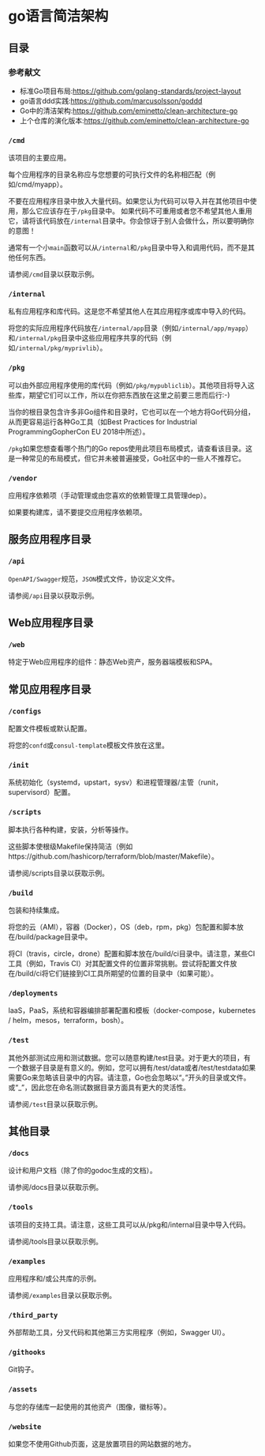 # go语言简洁架构

## 目录

### 参考献文

- 标准Go项目布局:https://github.com/golang-standards/project-layout
- go语言ddd实践:https://github.com/marcusolsson/goddd
- Go中的清洁架构:https://github.com/eminetto/clean-architecture-go
- 上个仓库的演化版本:https://github.com/eminetto/clean-architecture-go



### `/cmd`

该项目的主要应用。

每个应用程序的目录名称应与您想要的可执行文件的名称相匹配（例如/cmd/myapp）。

不要在应用程序目录中放入大量代码。如果您认为代码可以导入并在其他项目中使用，那么它应该存在于`/pkg`目录中。
如果代码不可重用或者您不希望其他人重用它，请将该代码放在`/internal`目录中。你会惊讶于别人会做什么，所以要明确你的意图！

通常有一个小`main`函数可以从`/internal`和`/pkg`目录中导入和调用代码，而不是其他任何东西。

请参阅`/cmd`目录以获取示例。

### `/internal`

私有应用程序和库代码。这是您不希望其他人在其应用程序或库中导入的代码。

将您的实际应用程序代码放在`/internal/app`目录（例如`/internal/app/myapp`）和`/internal/pkg`目录中这些应用程序共享的代码（例如`/internal/pkg/myprivlib`）。

### `/pkg`

可以由外部应用程序使用的库代码（例如`/pkg/mypubliclib`）。其他项目将导入这些库，期望它们可以工作，所以在你把东西放在这里之前要三思而后行:-)

当你的根目录包含许多非Go组件和目录时，它也可以在一个地方将Go代码分组，从而更容易运行各种Go工具（如Best Practices for Industrial ProgrammingGopherCon EU 2018中所述）。

`/pkg`如果您想查看哪个热门的Go repos使用此项目布局模式，请查看该目录。这是一种常见的布局模式，但它并未被普遍接受，Go社区中的一些人不推荐它。

### `/vendor`

应用程序依赖项（手动管理或由您喜欢的依赖管理工具管理dep）。

如果要构建库，请不要提交应用程序依赖项。

## 服务应用程序目录

### `/api`
`OpenAPI/Swagger`规范，`JSON`模式文件，协议定义文件。

请参阅`/api`目录以获取示例。

## Web应用程序目录
### `/web`
特定于Web应用程序的组件：静态Web资产，服务器端模板和SPA。

## 常见应用程序目录
### `/configs`
配置文件模板或默认配置。

将您的`confd`或`consul-template`模板文件放在这里。

### `/init`
系统初始化（systemd，upstart，sysv）和进程管理器/主管（runit，supervisord）配置。

### `/scripts`
脚本执行各种构建，安装，分析等操作。

这些脚本使根级Makefile保持简洁（例如https://github.com/hashicorp/terraform/blob/master/Makefile）。

请参阅/scripts目录以获取示例。

### `/build`
包装和持续集成。

将您的云（AMI），容器（Docker），OS（deb，rpm，pkg）包配置和脚本放在/build/package目录中。

将CI（travis，circle，drone）配置和脚本放在/build/ci目录中。请注意，某些CI工具（例如，Travis CI）对其配置文件的位置非常挑剔。尝试将配置文件放在/build/ci将它们链接到CI工具所期望的位置的目录中（如果可能）。

### `/deployments`
IaaS，PaaS，系统和容器编排部署配置和模板（docker-compose，kubernetes / helm，mesos，terraform，bosh）。

### `/test`
其他外部测试应用和测试数据。您可以随意构建/test目录。对于更大的项目，有一个数据子目录是有意义的。例如，您可以拥有/test/data或者/test/testdata如果需要Go来忽略该目录中的内容。请注意，Go也会忽略以“。”开头的目录或文件。或“_”，因此您在命名测试数据目录方面具有更大的灵活性。

请参阅`/test`目录以获取示例。

## 其他目录
### `/docs`
设计和用户文档（除了你的godoc生成的文档）。

请参阅/docs目录以获取示例。

### `/tools`
该项目的支持工具。请注意，这些工具可以从/pkg和/internal目录中导入代码。

请参阅/tools目录以获取示例。

### `/examples`
应用程序和/或公共库的示例。

请参阅`/examples`目录以获取示例。

### `/third_party`
外部帮助工具，分叉代码和其他第三方实用程序（例如，Swagger UI）。

### `/githooks`
Git钩子。

### `/assets`
与您的存储库一起使用的其他资产（图像，徽标等）。

### `/website`
如果您不使用Github页面，这是放置项目的网站数据的地方。



